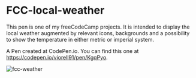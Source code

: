 # FCC-local-weather 

This pen is one of my freeCodeCamp projects. It is intended to display the local weather augmented by relevant icons, backgrounds and a possibility to show the temperature in either metric or imperial system.

A Pen created at CodePen.io. You can find this one at https://codepen.io/viorell91/pen/KgqPyo.

![fcc-weather](https://user-images.githubusercontent.com/12009035/35781828-7342d672-09ef-11e8-9a60-86296089731f.PNG)


